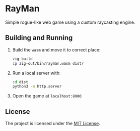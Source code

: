 # RayMan

Simple rogue-like web game using a custom raycasting engine.

## Building and Running

1. Build the `wasm` and move it to correct place:
   ```sh
   zig build
   cp zig-out/bin/rayman.wasm dist/
   ```
2. Run a local server with:
   ```sh
   cd dist
   python3 -m http.server
   ```
3. Open the game at `localhost:8000`

## License

The project is licensed under the [MIT License](LICENSE).
